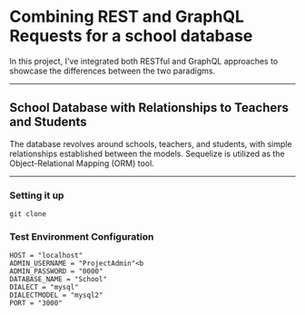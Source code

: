 # Combining REST and GraphQL Requests for a school database
In this project, I've integrated both RESTful and GraphQL approaches to showcase the differences between the two paradigms.
___
## School Database with Relationships to Teachers and Students
The database revolves around schools, teachers, and students, with simple relationships established between the models. Sequelize is utilized as the Object-Relational Mapping (ORM) tool.
___

### Setting it up
```
git clone 
```

### Test Environment Configuration

```
HOST = "localhost"
ADMIN_USERNAME = "ProjectAdmin"<b
ADMIN_PASSWORD = "0000"
DATABASE_NAME = "School"
DIALECT = "mysql"
DIALECTMODEL = "mysql2"
PORT = "3000"
```